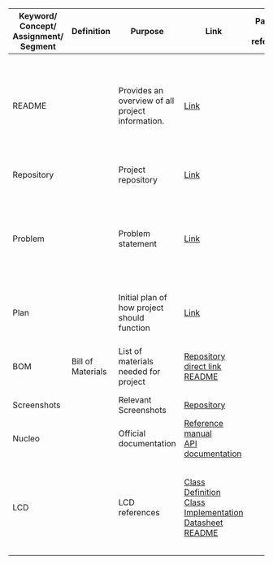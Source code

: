 | Keyword/<br>Concept/<br>Assignment/<br>Segment | Definition | Purpose | Link | Page(s) to reference | Explanation of how this is relevant to the project |
| ----------------------------------------------- | ---------- | ------- | ---- | -------------------- | -------------------------------------------------- |
| README | | Provides an overview of all project information. | [Link](https://github.com/terckert/cse321-project-3/blob/main/README.md) | | This provides a holistic overview of the whole project. It is a living document that gets updated with the project. |
| Repository |  | Project repository  | [Link](https://github.com/terckert/cse321-project-3) |  | Link to the project repository |
| Problem |  | Problem statement | [Link](https://github.com/terckert/cse321-project-3/blob/main//stage-1-documents/CSE321-project3-terckert-problem-definition.pdf) |  | Provides user with an idea of what the project is trying to solve. How it's going to *"save the world!!!"*  |
| Plan |  | Initial plan of how project should function| [Link](https://github.com/terckert/cse321-project-3/blob/main/stage-1-documents/CSE321-project3-terckert-plan.pdf) |  | Provides basic overview of how project will function |
| BOM | Bill of Materials | List of materials needed for project | [Repository direct link](https://github.com/terckert/cse321-project-3/blob/main/stage-1-documents/CSE321-project3-terckerts-bom.xlsx)<br>[README](https://github.com/terckert/cse321-project-3#required-materials) |  | Provides materials need to build and run project. |
| Screenshots |  | Relevant Screenshots | [Repository](https://github.com/terckert/cse321-project-3/blob/main/stage-1-documents/CSE321-project3-terckert-repository-screenshot.pdf) |  | Collection of screenshots |
| Nucleo |  | Official documentation | [Reference manual](https://www.st.com/resource/en/reference_manual/dm00310109-stm32l4-series-advanced-armbased-32bit-mcus-stmicroelectronics.pdf)<br>[API documentation](https://os.mbed.com/docs/mbed-os/v6.15/apis/index.html) |  | Quick access to Nucleo reference materials |
| LCD |  | LCD references | [Class Definition](https://github.com/terckert/cse321-project-3/blob/main/lcd1602.h)<br>[Class Implementation](https://github.com/terckert/cse321-project-3/blob/main/lcd1602.cpp)<br>[Datasheet](https://github.com/terckert/cse321-project-3/blob/main/datasheets/1602_LCD_Datasheet.pdf)<br>[README](https://github.com/terckert/cse321-project-3#lcd) |  | Provides class implmentation details as well as information on how it is used in the program. |



